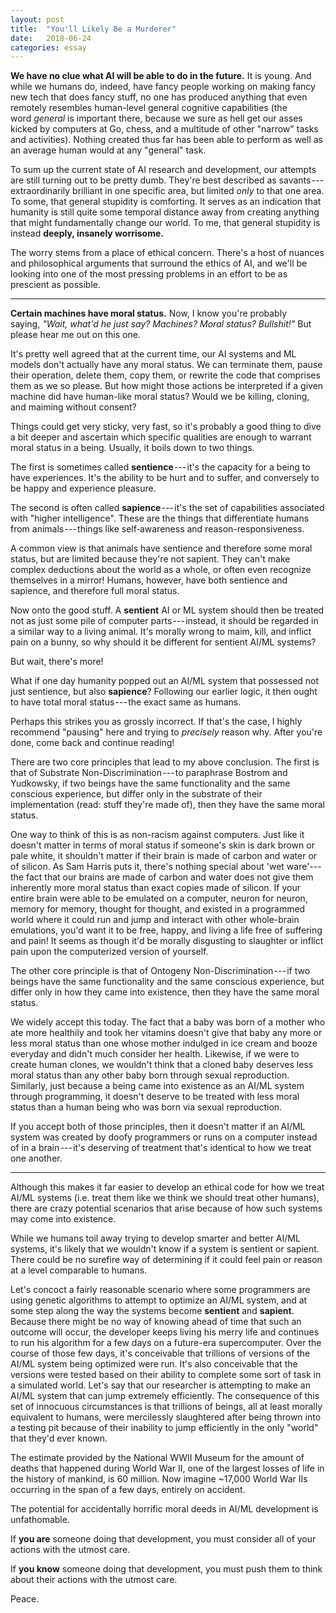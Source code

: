 ```yaml
---
layout: post
title:  "You'll Likely Be a Murderer"
date:   2018-06-24
categories: essay
---
```


**We have no clue what AI will be able to do in the future.** It is young. And while we humans do, indeed, have fancy people working on making fancy new tech that does fancy stuff, no one has produced anything that even remotely resembles human-level general cognitive capabilities (the word *general* is important there, because we sure as hell get our asses kicked by computers at Go, chess, and a multitude of other "narrow" tasks and activities). Nothing created thus far has been able to perform as well as an average human would at any "general" task.

To sum up the current state of AI research and development, our attempts are still turning out to be pretty dumb. They're best described as savants --- extraordinarily brilliant in one specific area, but limited *only* to that one area. To some, that general stupidity is comforting. It serves as an indication that humanity is still quite some temporal distance away from creating anything that might fundamentally change our world. To me, that general stupidity is instead **deeply, insanely worrisome.**

The worry stems from a place of ethical concern. There's a host of nuances and philosophical arguments that surround the ethics of AI, and we'll be looking into one of the most pressing problems in an effort to be as prescient as possible.‍

* * * * *

**Certain machines have moral status.** Now, I know you're probably saying, *"Wait, what'd he just say? Machines? Moral status? Bullshit!"* But please hear me out on this one.

It's pretty well agreed that at the current time, our AI systems and ML models don't actually have any moral status. We can terminate them, pause their operation, delete them, copy them, or rewrite the code that comprises them as we so please. But how might those actions be interpreted if a given machine did have human-like moral status? Would we be killing, cloning, and maiming without consent?

Things could get very sticky, very fast, so it's probably a good thing to dive a bit deeper and ascertain which specific qualities are enough to warrant moral status in a being. Usually, it boils down to two things.

The first is sometimes called **sentience** --- it's the capacity for a being to have experiences. It's the ability to be hurt and to suffer, and conversely to be happy and experience pleasure.

The second is often called **sapience** --- it's the set of capabilities associated with "higher intelligence". These are the things that differentiate humans from animals --- things like self‐awareness and reason-responsiveness.

A common view is that animals have sentience and therefore some moral status, but are limited because they're not sapient. They can't make complex deductions about the world as a whole, or often even recognize themselves in a mirror! Humans, however, have both sentience and sapience, and therefore full moral status.

Now onto the good stuff. A **sentient** AI or ML system should then be treated not as just some pile of computer parts --- instead, it should be regarded in a similar way to a living animal. It's morally wrong to maim, kill, and inflict pain on a bunny, so why should it be different for sentient AI/ML systems?

But wait, there's more!

What if one day humanity popped out an AI/ML system that possessed not just sentience, but also **sapience**? Following our earlier logic, it then ought to have total moral status --- the exact same as humans.

Perhaps this strikes you as grossly incorrect. If that's the case, I highly recommend "pausing" here and trying to *precisely* reason why. After you're done, come back and continue reading!

There are two core principles that lead to my above conclusion. The first is that of Substrate Non-Discrimination --- to paraphrase Bostrom and Yudkowsky, if two beings have the same functionality and the same conscious experience, but differ only in the substrate of their implementation (read: stuff they're made of), then they have the same moral status.

One way to think of this is as non-racism against computers. Just like it doesn't matter in terms of moral status if someone's skin is dark brown or pale white, it shouldn't matter if their brain is made of carbon and water or of silicon. As Sam Harris puts it, there's nothing special about 'wet ware'--- the fact that our brains are made of carbon and water does not give them inherently more moral status than exact copies made of silicon. If your entire brain were able to be emulated on a computer, neuron for neuron, memory for memory, thought for thought, and existed in a programmed world where it could run and jump and interact with other whole-brain emulations, you'd want it to be free, happy, and living a life free of suffering and pain! It seems as though it'd be morally disgusting to slaughter or inflict pain upon the computerized version of yourself.

The other core principle is that of Ontogeny Non-Discrimination --- if two beings have the same functionality and the same conscious experience, but differ only in how they came into existence, then they have the same moral status.

We widely accept this today. The fact that a baby was born of a mother who ate more healthily and took her vitamins doesn't give that baby any more or less moral status than one whose mother indulged in ice cream and booze everyday and didn't much consider her health. Likewise, if we were to create human clones, we wouldn't think that a cloned baby deserves less moral status than any other baby born through sexual reproduction. Similarly, just because a being came into existence as an AI/ML system through programming, it doesn't deserve to be treated with less moral status than a human being who was born via sexual reproduction.

If you accept both of those principles, then it doesn't matter if an AI/ML system was created by doofy programmers or runs on a computer instead of in a brain --- it's deserving of treatment that's identical to how we treat one another.

* * * * *

Although this makes it far easier to develop an ethical code for how we treat AI/ML systems (i.e. treat them like we think we should treat other humans), there are crazy potential scenarios that arise because of how such systems may come into existence.

While we humans toil away trying to develop smarter and better AI/ML systems, it's likely that we wouldn't know if a system is sentient or sapient. There could be no surefire way of determining if it could feel pain or reason at a level comparable to humans.

Let's concoct a fairly reasonable scenario where some programmers are using genetic algorithms to attempt to optimize an AI/ML system, and at some step along the way the systems become **sentient** and **sapient**. Because there might be no way of knowing ahead of time that such an outcome will occur, the developer keeps living his merry life and continues to run his algorithm for a few days on a future-era supercomputer. Over the course of those few days, it's conceivable that trillions of versions of the AI/ML system being optimized were run. It's also conceivable that the versions were tested based on their ability to complete some sort of task in a simulated world. Let's say that our researcher is attempting to make an AI/ML system that can jump extremely efficiently. The consequence of this set of innocuous circumstances is that trillions of beings, all at least morally equivalent to humans, were mercilessly slaughtered after being thrown into a testing pit because of their inability to jump efficiently in the only "world" that they'd ever known.

The estimate provided by the National WWII Museum for the amount of deaths that happened during World War II, one of the largest losses of life in the history of mankind, is 60 million. Now imagine ~17,000 World War IIs occurring in the span of a few days, entirely on accident.

The potential for accidentally horrific moral deeds in AI/ML development is unfathomable.

If **you are** someone doing that development, you must consider all of your actions with the utmost care.

If **you know** someone doing that development, you must push them to think about their actions with the utmost care.

Peace.